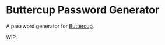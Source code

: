 # Buttercup Password Generator

A password generator for [Buttercup](https://github.com/buttercup-pw/buttercup).

WIP.
